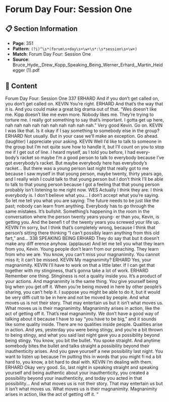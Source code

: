 # Forum Day Four: Session One

## 📋 Section Information

- **Page**: 351
- **Pattern**: `(?i)^\s*(forum\s+day\s+\w+\s*:\s*session\s+\w+)`
- **Match**: Forum Day Four: Session One
- **Source**: Bruce_Hyde,_Drew_Kopp_Speaking_Being_Werner_Erhard,_Martin_Heidegger (1).pdf

## 📄 Content

Forum Day Four: Session One
337
ERHARD
And if you don’t get called on, you don’t get called on.
KEVIN
You’re right.
ERHARD
And that’s the way that it is. And you could make a great big drama out of that. “Wes doesn’t
like me. Kipp doesn’t like me even more. Nobody likes me. They’re trying to torture me. I really
got something to say that’s important. I gotta get up here, nah nah nah nah nah nah nah nah
nah nah.” Very good Kevin. Go on.
KEVIN
I was like that. Is it okay if I say something to somebody else in the group?
ERHARD
Not usually. But in your case we’ll make an exception. Go ahead.
(laughter)
I appreciate your asking.
KEVIN
Well I’d like to talk to someone in the group but I’m not quite sure how to handle it, but I’ll
count on you to stop me if I get out of line. I heard myself, as I told you before, I had every-
body’s racket so maybe I’m a good person to talk to everybody because I’ve got everybody’s
racket. But maybe everybody here has everybody’s racket... But there was a young person last
night that really got to me because I saw myself in that young person, maybe twenty, thirty
years ago, and I really wish I could talk to that young person but I don’t think I’ll be able to talk
to that young person because I got a feeling that that young person probably isn’t listening to
me right now.
WES
Actually I think they are. I think everybody is. I don’t believe what you... I don’t accept what
you’re saying. So let me tell you what you are saying: The future needs to be just like the past;
nobody can learn from anything. Everybody has to go through the same mistakes. It’s bullshit.
Something’s happening in the room in the conversation where the person twenty years young-
er than you, Kevin, is getting you. And the benefi t of the twenty years you screwed your life up.
KEVIN
I’m sorry, but I think that’s completely wrong, because I think that person’s sitting there
thinking “I can’t possibly learn anything from this old fart,” and...
338
SPEAKING BEING
ERHARD
They do say that but it doesn’t make any diff erence anyhow.
(applause)
And let me tell you what they learn from you, Kevin. Young people don’t learn from our
preaching. They learn from who we are. You know, you can’t miss your magnanimity. You
cannot miss it; it can’t be missed.
KEVIN
My magnanimity?
ERHARD
Yes, your magnanimity.
KEVIN
I’ll have to work on that a little later. If I can get that together with my stinginess, that’s gonna
take a lot of work.
ERHARD
Remember one thing. Stinginess is not a quality inside you. It’s a product of your actions. And
magnanimity is the same thing. You give yourself being big when you get off  it. When you’re
being moved in here by other people’s sharing, you can’t help it. I suppose you might be able
to do it, but it would be very diffi  cult to be in here and not be moved by people. And what
moves us is not their story. That may entertain us but it isn’t what moves us. What moves us
is their magnanimity. Magnanimity arises in action, like the act of getting off  it. That’s real
magnanimity. We don’t have a good way of talking about it because I have to say “you have to
be big,” and it sounds like some quality inside. There are no qualities inside people. Qualities
arise in action. And yes, yesterday you were being stingy, and you’re a bit thrown to being
stingy, and what you said last night gave you a possibility beyond being stingy. You know, you
bit the bullet. You spoke straight. And anytime somebody bites the bullet and talks straight
a possibility beyond their inauthenticity arises. And you gave yourself a new possibility last
night. You want to listen up because I’m putting this in words that you might fi nd a bit hard
to, you know, a bit hard to deal with.
KEVIN
I’m dealing with them.
ERHARD
Okay very good. So, last night in speaking straight and speaking yourself and being authentic
about your inauthenticity, you created a possibility beyond your inauthenticity, and today you
acted in that possibility...
And what moves us is not their story. That may
entertain us but it isn’t what moves us. What
moves us is their magnanimity. Magnanimity
arises in action, like the act of getting off  it.
“